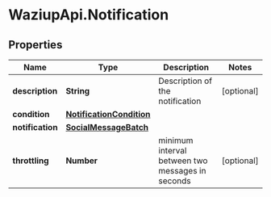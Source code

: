 # WaziupApi.Notification

## Properties
Name | Type | Description | Notes
------------ | ------------- | ------------- | -------------
**description** | **String** | Description of the notification | [optional] 
**condition** | [**NotificationCondition**](NotificationCondition.md) |  | 
**notification** | [**SocialMessageBatch**](SocialMessageBatch.md) |  | 
**throttling** | **Number** | minimum interval between two messages in seconds | [optional] 


